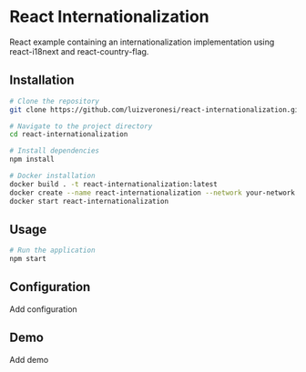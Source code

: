 # React Internationalization

React example containing an internationalization implementation using react-i18next and react-country-flag.

## Installation

```bash
# Clone the repository
git clone https://github.com/luizveronesi/react-internationalization.git

# Navigate to the project directory
cd react-internationalization

# Install dependencies
npm install
```

```bash
# Docker installation
docker build . -t react-internationalization:latest
docker create --name react-internationalization --network your-network --ip x.x.x.x --restart unless-stopped roboto-node:latest
docker start react-internationalization
```

## Usage

```bash
# Run the application
npm start
```

## Configuration

Add configuration

## Demo

Add demo
